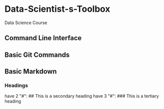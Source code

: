 # Data-Scientist-s-Toolbox
Data Science Course

## Command Line Interface

## Basic Git Commands


## Basic Markdown 
### Headings
have 2 "#": ## This is a secondary heading
have 3 "#": ### This is a tertiary heading


